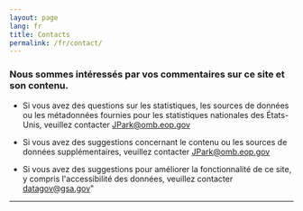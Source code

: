 ```yaml
---
layout: page
lang: fr
title: Contacts
permalink: /fr/contact/
---
```


### Nous sommes intéressés par vos commentaires sur ce site et son contenu.

- Si vous avez des questions sur les statistiques, les sources de données ou les métadonnées fournies pour les statistiques nationales des États-Unis, veuillez contacter [JPark@omb.eop.gov](mailto:JPark@omb.eop.gov)

- Si vous avez des suggestions concernant le contenu ou les sources de données supplémentaires, veuillez contacter [JPark@omb.eop.gov](mailto:JPark@omb.eop.gov)  

- Si vous avez des suggestions pour améliorer la fonctionnalité de ce site, y compris l'accessibilité des données, veuillez contacter [datagov@gsa.gov](mailto:datagov@gsa.gov)"

---
